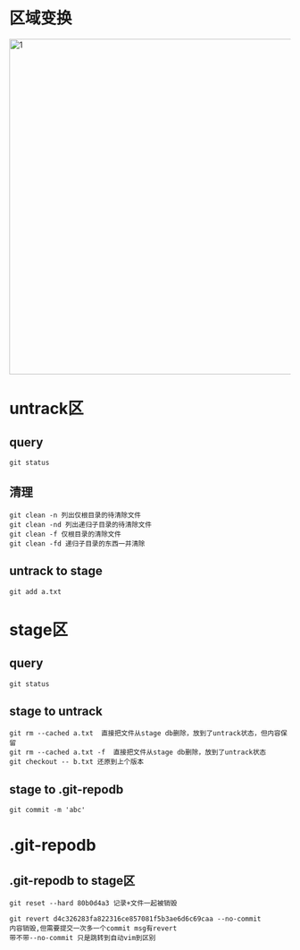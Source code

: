 # 区域变换

<img src="mds_sucai/Web/node_git_001.png" alt="1" width="600px"/>

# untrack区
## query
```text
git status
```

## 清理
```text
git clean -n 列出仅根目录的待清除文件
git clean -nd 列出递归子目录的待清除文件
git clean -f 仅根目录的清除文件
git clean -fd 递归子目录的东西一并清除
```

## untrack to stage
```text
git add a.txt
```

# stage区
## query
```text
git status
```

## stage to untrack
```text
git rm --cached a.txt  直接把文件从stage db删除，放到了untrack状态，但内容保留
git rm --cached a.txt -f  直接把文件从stage db删除，放到了untrack状态
git checkout -- b.txt 还原到上个版本
```

## stage to .git-repodb
```text
git commit -m 'abc'
```


# .git-repodb
## .git-repodb to stage区
```text
git reset --hard 80b0d4a3 记录+文件一起被销毁

git revert d4c326283fa822316ce857081f5b3ae6d6c69caa --no-commit
内容销毁,但需要提交一次多一个commit msg有revert
带不带--no-commit 只是跳转到自动vim到区别
```


